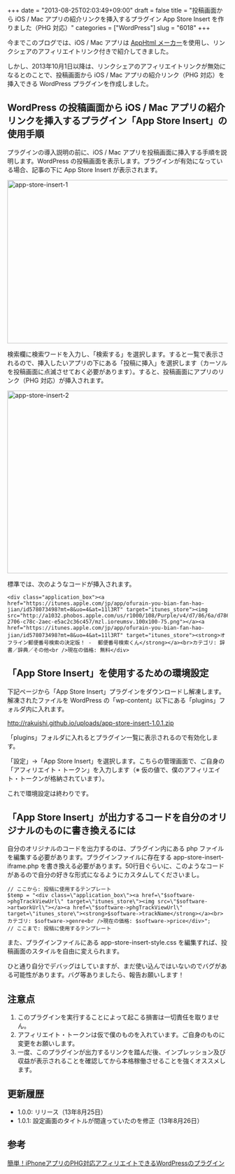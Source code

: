 +++
date = "2013-08-25T02:03:49+09:00"
draft = false
title = "投稿画面から iOS / Mac アプリの紹介リンクを挿入するプラグイン App Store Insert を作りました（PHG 対応）"
categories = ["WordPress"]
slug = "6018"
+++

今までこのブログでは、iOS / Mac アプリは <a href="http://dl.dropboxusercontent.com/u/2271551/javascript/apphtmlmk.html">AppHtml メーカー</a>を使用し、リンクシェアのアフィリエイトリンク付きで紹介してきました。

しかし、2013年10月1日以降は、リンクシェアのアフィリエイトリンクが無効になるとのことで、投稿画面から iOS / Mac アプリの紹介リンク（PHG 対応）を挿入できる WordPress プラグインを作成しました。

<h2>WordPress の投稿画面から iOS / Mac アプリの紹介リンクを挿入するプラグイン「App Store Insert」の使用手順</h2>

プラグインの導入説明の前に、iOS / Mac アプリを投稿画面に挿入する手順を説明します。WordPress の投稿画面を表示します。プラグインが有効になっている場合、記事の下に App Store Insert が表示されます。

<img src="/images/2013/08/app-store-insert-1.png" alt="app-store-insert-1" width="640" height="374" class="aligncenter size-full wp-image-6028" />

検索欄に検索ワードを入力し、「検索する」を選択します。すると一覧で表示されるので、挿入したいアプリの下にある「投稿に挿入」を選択します（カーソルを投稿画面に点滅させておく必要があります）。すると、投稿画面にアプリのリンク（PHG 対応）が挿入されます。

<img src="/images/2013/08/app-store-insert-2.png" alt="app-store-insert-2" width="640" height="418" class="align-center size-full wp-image-6029" />

標準では、次のようなコードが挿入されます。

<pre><code>&lt;div class="application_box"&gt;&lt;a href="https://itunes.apple.com/jp/app/ofurain-you-bian-fan-hao-jian/id578073498?mt=8&uo=4&at=11l3RT" target="itunes_store"&gt;&lt;img src="http://a1032.phobos.apple.com/us/r1000/108/Purple/v4/d7/86/6a/d7866a7e-2706-c78c-2aec-e5ac2c36c457/mzl.ioreumsv.100x100-75.png"&gt;&lt;/a&gt;&lt;a href="https://itunes.apple.com/jp/app/ofurain-you-bian-fan-hao-jian/id578073498?mt=8&uo=4&at=11l3RT" target="itunes_store"&gt;&lt;strong&gt;オフライン郵便番号検索の決定版！ -  郵便番号検索くん&lt;/strong&gt;&lt;/a&gt;&lt;br&gt;カテゴリ: 辞書／辞典／その他&lt;br /&gt;現在の価格: 無料&lt;/div&gt;</code></pre>

<h2>「App Store Insert」を使用するための環境設定</h2>

下記ページから「App Store Insert」プラグインをダウンロードし解凍します。解凍されたファイルを WordPress の「wp-content」以下にある「plugins」フォルダ内に入れます。

<a href="http://rakuishi.github.io/uploads/app-store-insert-1.0.1.zip" target="_blank">http://rakuishi.github.io/uploads/app-store-insert-1.0.1.zip</a>

「plugins」フォルダに入れるとプラグイン一覧に表示されるので有効化します。

「設定」→「App Store Insert」を選択します。こちらの管理画面で、ご自身の「アフィリエイト・トークン」を入力します（※ 仮の値で、僕のアフィリエイト・トークンが格納されています）。

これで環境設定は終わりです。

<h2>「App Store Insert」が出力するコードを自分のオリジナルのものに書き換えるには</h2>

自分のオリジナルのコードを出力するのは、プラグイン内にある php ファイルを編集する必要があります。プラグインファイルに存在する app-store-insert-iframe.php を書き換える必要があります。50行目ぐらいに、このようなコードがあるので自分の好きな形式になるようにカスタムしてくださいまし。

<pre><code>// ここから: 投稿に使用するテンプレート
$temp = "&lt;div class=\"application_box\"&gt;&lt;a href=\"$software-&gt;phgTrackViewUrl\" target=\"itunes_store\"&gt;&lt;img src=\"$software-&gt;artworkUrl\"&gt;&lt;/a&gt;&lt;a href=\"$software-&gt;phgTrackViewUrl\" target=\"itunes_store\"&gt;&lt;strong&gt;$software-&gt;trackName&lt;/strong&gt;&lt;/a&gt;&lt;br&gt;カテゴリ: $software-&gt;genre&lt;br /&gt;現在の価格: $software-&gt;price&lt;/div&gt;";
// ここまで: 投稿に使用するテンプレート</code></pre>

また、プラグインファイルにある app-store-insert-style.css を編集すれば、投稿画面のスタイルを自由に変えられます。

ひと通り自分でデバッグはしていますが、まだ使い込んではいないのでバグがある可能性があります。バグ等ありましたら、報告お願いします！

<h2>注意点</h2>

<ol>
<li>このプラグインを実行することによって起こる損害は一切責任を取りません。</li>
<li>アフィリエイト・トークンは仮で僕のものを入れています。ご自身のものに変更をお願いします。</li>
<li>一度、このプラグインが出力するリンクを踏んだ後、インプレッション及び収益が表示されることを確認してから本格稼働させることを強くオススメします。</li>
</ol>

<h2>更新履歴</h2>

<ul>
<li>1.0.0: リリース（13年8月25日）</li>
<li>1.0.1: 設定画面のタイトルが間違っていたのを修正（13年8月26日）</li>
</ul>

<h2>参考</h2>

<a href="http://rentalhomepage.com/phg/" target="_blank">簡単！iPhoneアプリのPHG対応アフィリエイトできるWordPressのプラグイン</a>
